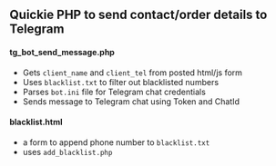## Quickie PHP to send contact/order details to Telegram

#### tg_bot_send_message.php
- Gets `client_name` and `client_tel` from posted html/js form
- Uses `blacklist.txt` to filter out blacklisted numbers
- Parses `bot.ini` file for Telegram chat credentials
- Sends message to Telegram chat using Token and ChatId

#### blacklist.html
- a form to append phone number to `blacklist.txt`
- uses `add_blacklist.php`
